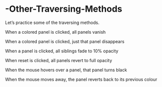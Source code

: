 # -Other-Traversing-Methods
Let’s practice some of the traversing methods.


When a colored panel is clicked, all panels vanish

When a colored panel is clicked, just that panel disappears

When a panel is clicked, all siblings fade to 10% opacity

When reset is clicked, all panels revert to full opacity

When the mouse hovers over a panel, that panel turns black

When the mouse moves away, the panel reverts back to its previous colour
